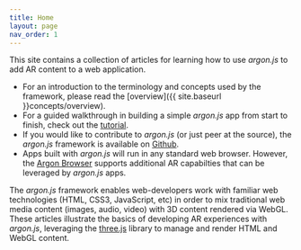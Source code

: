 ```yaml
---
title: Home
layout: page
nav_order: 1
---
```


This site contains a collection of articles for learning how to use *argon.js* to add AR content to a web application. 

* For an introduction to the terminology and concepts used by the framework, please read the [overview]({{ site.baseurl }}concepts/overview).
* For a guided walkthrough in building a simple *argon.js* app from start to finish, check out the [tutorial](http://docs.argonjs.io/tutorial/).
* If you would like to contribute to *argon.js* (or just peer at the source), the *argon.js* framework is available on [Github](https://github.com/argonjs/argon).
* Apps built with *argon.js* will run in any standard web browser. However, the [Argon Browser](http://argonjs.io/argon-app) supports additional AR capabilties that can be leveraged by *argon.js* apps.

The *argon.js* framework enables web-developers work with familiar web technologies (HTML, CSS3, JavaScript, etc) in order to mix traditional web media content (images, audio, video) with 3D content rendered via WebGL. These articles illustrate the basics of developing AR experiences with *argon.js*, leveraging the [three.js](threejs.org) library to manage and render HTML and WebGL content.
